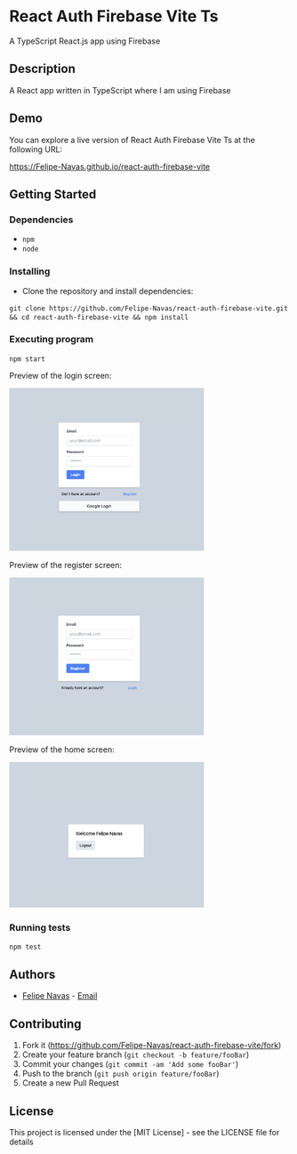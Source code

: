 # React Auth Firebase Vite Ts

A TypeScript React.js app using Firebase

## Description

A React app written in TypeScript where I am using Firebase

## Demo

You can explore a live version of React Auth Firebase Vite Ts at the following URL:

https://Felipe-Navas.github.io/react-auth-firebase-vite

## Getting Started

### Dependencies

- `npm`
- `node`

### Installing

- Clone the repository and install dependencies:

```
git clone https://github.com/Felipe-Navas/react-auth-firebase-vite.git && cd react-auth-firebase-vite && npm install
```

### Executing program

```
npm start
```

Preview of the login screen:

<img width="350" src="assets/login.png" alt="Preview of the login screen" />

Preview of the register screen:

<img width="350" src="assets/register.png" alt="Preview of the register screen" />

Preview of the home screen:

<img width="350" src="assets/home.png" alt="Preview of the home screen" />

### Running tests

```
npm test
```

## Authors

- [Felipe Navas](https://www.linkedin.com/in/felipenavaslederhos) - [Email](mailto:felipenavas.itec@gmail.com?subject=[GitHub]%react-auth-firebase-vite)

## Contributing

1. Fork it (<https://github.com/Felipe-Navas/react-auth-firebase-vite/fork>)
2. Create your feature branch (`git checkout -b feature/fooBar`)
3. Commit your changes (`git commit -am 'Add some fooBar'`)
4. Push to the branch (`git push origin feature/fooBar`)
5. Create a new Pull Request

## License

This project is licensed under the [MIT License] - see the LICENSE file for details
